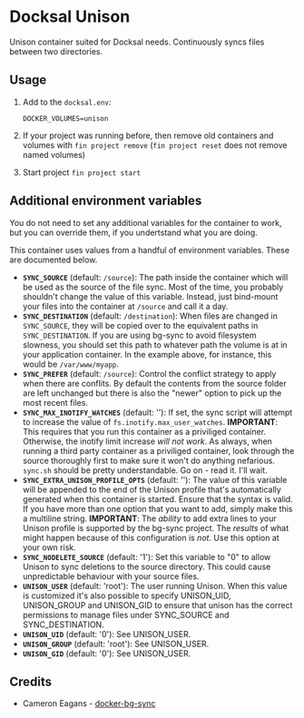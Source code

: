 # Docksal Unison

Unison container suited for Docksal needs. Continuously syncs files between two directories. 

## Usage

1. Add to the `docksal.env`:

    ```
    DOCKER_VOLUMES=unison
    ```

1. If your project was running before, then remove old containers and volumes with `fin project remove` (`fin project reset` does not remove named volumes)
1. Start project `fin project start`

## Additional environment variables

You do not need to set any additional variables for the container to work, 
but you can override them, if you undertstand what you are doing.

This container uses values from a handful of environment variables. These are
documented below.

  * **`SYNC_SOURCE`** (default: `/source`): The path inside the container which
    will be used as the source of the file sync. Most of the time, you probably
    shouldn't change the value of this variable. Instead, just bind-mount your
    files into the container at `/source` and call it a day.
  * **`SYNC_DESTINATION`** (default: `/destination`): When files are changed in
    `SYNC_SOURCE`, they will be copied over to the equivalent paths in `SYNC_DESTINATION`.
    If you are using bg-sync to avoid filesystem slowness, you should set this
    path to whatever path the volume is at in your application container. In the
    example above, for instance, this would be `/var/www/myapp`.
  * **`SYNC_PREFER`** (default: `/source`): Control the conflict strategy to apply
    when there are conflits. By default the contents from the source folder are
    left unchanged but there is also the "newer" option to pick up the most
    recent files.
  * **`SYNC_MAX_INOTIFY_WATCHES`** (default: ''): If set, the sync script will
    attempt to increase the value of `fs.inotify.max_user_watches`. **IMPORTANT**:
    This requires that you run this container as a priviliged container. Otherwise,
    the inotify limit increase *will not work*. As always, when running a third
    party container as a priviliged container, look through the source thoroughly
    first to make sure it won't do anything nefarious. `sync.sh` should be pretty
    understandable. Go on - read it. I'll wait.
  * **`SYNC_EXTRA_UNISON_PROFILE_OPTS`** (default: ''): The value of this variable
    will be appended to the end of the Unison profile that's automatically generated
    when this container is started. Ensure that the syntax is valid. If you have
    more than one option that you want to add, simply make this a multiline string.
    **IMPORTANT**: The *ability* to add extra lines to your Unison profile is
    supported by the bg-sync project. The *results* of what might happen because
    of this configuration is *not*. Use this option at your own risk.
  * **`SYNC_NODELETE_SOURCE`** (default: '1'): Set this variable to "0" to allow
    Unison to sync deletions to the source directory. This could cause unpredictable
    behaviour with your source files.
  * **`UNISON_USER`** (default: 'root'): The user running Unison. When this value
    is customized it's also possible to specify UNISON_UID, UNISON_GROUP and
    UNISON_GID to ensure that unison has the correct permissions to manage files
    under SYNC_SOURCE and SYNC_DESTINATION.
  * **`UNISON_UID`** (default: '0'): See UNISON_USER.
  * **`UNISON_GROUP`** (default: 'root'): See UNISON_USER.
  * **`UNISON_GID`** (default: '0'): See UNISON_USER.

## Credits

* Cameron Eagans - [docker-bg-sync](https://github.com/cweagans/docker-bg-sync)
